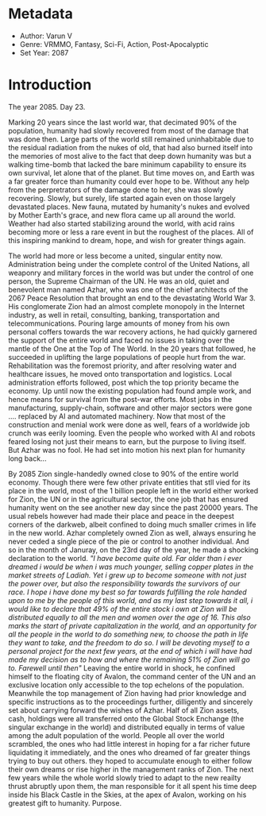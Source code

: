 # Metadata

- Author: Varun V
- Genre: VRMMO, Fantasy, Sci-Fi, Action, Post-Apocalyptic
- Set Year: 2087


# Introduction

The year 2085.
Day 23.

Marking 20 years since the last world war, that decimated 90% of the population, humanity had slowly recovered from most of the damage that was done then. Large parts of the world still remained uninhabitable due to the residual radiation from the nukes of old, that had also burned itself into the memories of most alive to the fact that deep down humanity was but a walking time-bomb that lacked the bare minimum capability to ensure its own survival, let alone that of the planet. But time moves on, and Earth was a far greater force than humanity could ever hope to be. Without any help from the perpretrators of the damage done to her, she was slowly recovering. Slowly, but surely, life started again even on those largely devastated places. New fauna, mutated by humanity's nukes and evolved by Mother Earth's grace, and new flora came up all around the world. Weather had also started stabilizing around the world, with acid rains becoming more or less a rare event in but the roughest of the places. All of this inspiring mankind to dream, hope, and wish for greater things again.

The world had more or less become a united, singular entity now. Administration being under the complete control of the United Nations, all weaponry and military forces in the world was but under the control of one person, the Supreme Chairman of the UN. He was an old, quiet and benevolent man named Azhar, who was one of the chief architects of the 2067 Peace Resolution that brought an end to the devastating World War 3. His conglomerate Zion had an almost complete monopoly in the Internet industry, as well in retail, consulting, banking, transportation and telecommunications. Pouring large amounts of money from his own personal coffers towards the war recovery actions, he had quickly garnered the support of the entire world and faced no issues in taking over the mantle of the One at the Top of The World. In the 20 years that followed, he succeeded in uplifting the large populations of people hurt from the war. Rehabilitation was the foremost priority, and after resolving water and healthcare issues, he moved onto transportation and logistics. Local administration efforts followed, post which the top priority became the economy. Up until now the existing population had found ample work, and hence means for survival from the post-war efforts. Most jobs in the manufacturing, supply-chain, software and other major sectors were gone .... replaced by AI and automated machinery. Now that most of the construction and menial work were done as well, fears of a worldwide job crunch was eerily looming. Even the people who worked with AI and robots feared losing not just their means to earn, but the purpose to living itself. But Azhar was no fool. He had set into motion his next plan for humanity long back...

By 2085 Zion single-handedly owned close to 90% of the entire world economy. Though there were few other private entities that stll vied for its place in the world, most of the 1 billion people left in the world either worked for Zion, the UN or in the agricultural sector, the one job that has ensured humanity went on the see another new day since the past 20000 years. The usual rebels however had made their place and peace in the deepest corners of the darkweb, albeit confined to doing much smaller crimes in life in the new world. Azhar completely owned Zion as well, always ensuring he never ceded a single piece of the pie or control to another individual. And so in the month of Januray, on the 23rd day of the year, he made a shocking declaration to the world.
	*"I have become quite old. Far older than i ever dreamed i would be when i was much younger, selling copper plates in the market streets of Ladiah. Yet i grew up to become someone with not just the power over, but also the responsibility towards the survivors of our race. I hope i have done my best so far towards fulfilling the role handed upon to me by the people of this world, and as my last step towards it all, i would like to declare that 49% of the entire stock i own at Zion will be distributed equally to all the men and women over the age of 16. This also marks the start of private capitalization in the world, and an opportunity for all the people in the world to do something new, to choose the path in life they want to take, and the freedom to do so. I will be devoting myself to a personal project for the next few years, at the end of which i will have had made my decision as to how and where the remaining 51% of Zion will go to. Farewell until then"*
Leaving the entire world in shock, he confined himself to the floating city of Avalon, the command center of the UN and an exclusive location only accessible to the top echelons of the population. Meanwhile the top management of Zion having had prior knowledge and specific instructions as to the proceedings further, dilligently and sincerely set about carrying forward the wishes of Azhar. Half of all Zion assets, cash, holdings were all transferred onto the Global Stock Enchange (the singular exchange in the world) and distributed equally in terms of value among the adult population of the world. People all over the world scrambled, the ones who had little interest in hoping for a far richer future liquidating it immediately, and the ones who dreamed of far greater things trying to buy out others. they hoped to accumulate enough to either follow their own dreams or rise higher in the management ranks of Zion. The next few years while the whole world slowly tried to adapt to the new reailty thrust abruptly upon them, the man responsible for it all spent his time deep inside his Black Castle in the Skies, at the apex of Avalon, working on his greatest gift to humanity. Purpose.
